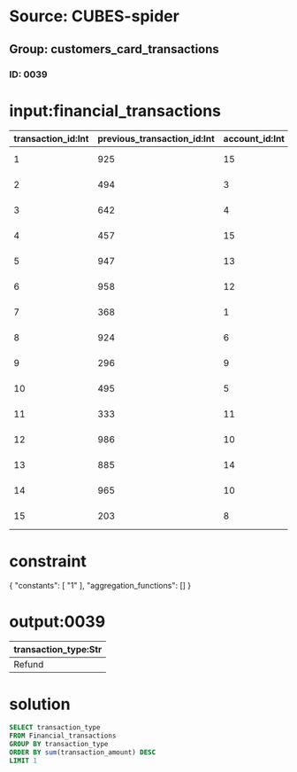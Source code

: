 # Source: CUBES-spider
## Group: customers_card_transactions
### ID: 0039

# input:financial_transactions

| transaction_id:Int | previous_transaction_id:Int | account_id:Int | card_id:Int | transaction_type:Str | transaction_date:Str | transaction_amount:Dbl | transaction_comment:Str | other_transaction_details:Str |
|---|---|---|---|---|---|---|---|---|
| 1 | 925 | 15 | 1 | Payment | 2018-03-24 06:41:41 | 1701.23 | nan | nan |
| 2 | 494 | 3 | 2 | Refund | 2018-03-24 12:08:55 | 1931.76 | nan | nan |
| 3 | 642 | 4 | 3 | Payment | 2018-03-24 09:08:27 | 486.56 | nan | nan |
| 4 | 457 | 15 | 4 | Refund | 2018-03-23 21:59:28 | 1336.21 | nan | nan |
| 5 | 947 | 13 | 5 | Refund | 2018-03-23 21:43:32 | 357.06 | nan | nan |
| 6 | 958 | 12 | 6 | Refund | 2018-03-24 11:48:28 | 1967.75 | nan | nan |
| 7 | 368 | 1 | 6 | Refund | 2018-03-24 05:13:42 | 1483.05 | nan | nan |
| 8 | 924 | 6 | 7 | Refund | 2018-03-24 14:47:05 | 1194.48 | nan | nan |
| 9 | 296 | 9 | 6 | Payment | 2018-03-24 05:31:43 | 1475.56 | nan | nan |
| 10 | 495 | 5 | 7 | Payment | 2018-03-24 05:45:57 | 1795.66 | nan | nan |
| 11 | 333 | 11 | 7 | Refund | 2018-03-24 10:39:09 | 462.63 | nan | nan |
| 12 | 986 | 10 | 9 | Payment | 2018-03-24 15:17:49 | 1658.32 | nan | nan |
| 13 | 885 | 14 | 11 | Refund | 2018-03-24 17:00:41 | 1298.73 | nan | nan |
| 14 | 965 | 10 | 12 | Refund | 2018-03-24 16:31:34 | 945.43 | nan | nan |
| 15 | 203 | 8 | 12 | Payment | 2018-03-24 10:48:34 | 1529.97 | nan | nan |

# constraint

{
  "constants": [
    "1"
  ],
  "aggregation_functions": []
}

# output:0039

| transaction_type:Str |
|---|
| Refund |

# solution

```sql
SELECT transaction_type
FROM Financial_transactions
GROUP BY transaction_type
ORDER BY sum(transaction_amount) DESC
LIMIT 1
```
